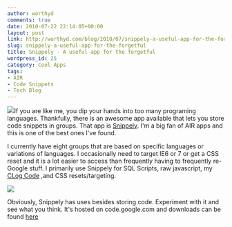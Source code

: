 ```yaml
---
author: worthyd
comments: true
date: 2010-07-22 22:14:05+00:00
layout: post
link: http://worthyd.com/blog/2010/07/snippely-a-useful-app-for-the-forgetful/
slug: snippely-a-useful-app-for-the-forgetful
title: Snippely - A useful app for the forgetful
wordpress_id: 25
category: Cool Apps
tags:
- AIR
- Code Snippets
- Tech Blog
---
```


[![](http://blog.worthyd.com/wp-content/uploads/2010/07/snippely-150x150.png)](http://blog.worthyd.com/wp-content/uploads/2010/07/snippely.png)If you are like me, you dip your hands into too many programing languages.  Thankfully, there is an awesome app available that lets you store code snippets in groups.  That app is [Snippely](http://code.google.com/p/snippely/).  I'm a big fan of AIR apps and this is one of the best ones I've found.
<!-- more -->
I currently have eight groups that are based on specific languages or variations of languages. I occasionally need to target IE6 or 7 or get a CSS reset and it is a lot easier to access than frequently having to frequently re-Google stuff.  I primarily use Snippely for SQL Scripts, raw javascript, my [CLog Code](http://worthyd.com/techblog/index.php/2010/07/the-console/) ,and CSS resets/targeting.

[![](http://blog.worthyd.com/wp-content/uploads/2010/07/SnippelyScreen-300x170.jpg)](http://blog.worthyd.com/wp-content/uploads/2010/07/SnippelyScreen.jpg)

Obviously, Snippely has uses besides storing code. Experiment with it and see what you think.  It's hosted on code.google.com and downloads can be found [here](http://code.google.com/p/snippely/downloads/list)
